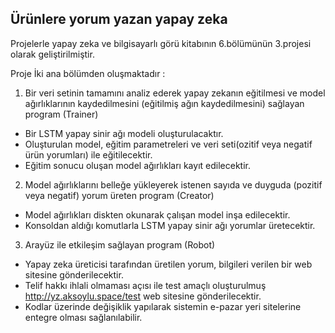 ## Ürünlere yorum yazan yapay zeka

Projelerle yapay zeka ve bilgisayarlı görü kitabının 6.bölümünün 3.projesi olarak geliştirilmiştir.

Proje İki ana bölümden oluşmaktadır :

1) Bir veri setinin tamamını analiz ederek yapay zekanın eğitilmesi ve model ağırlıklarının kaydedilmesini (eğitilmiş ağın kaydedilmesini) sağlayan program (Trainer)

- Bir LSTM yapay sinir ağı modeli oluşturulacaktır. 
- Oluşturulan model, eğitim parametreleri ve veri seti(ozitif veya negatif ürün yorumları) ile eğitilecektir. 
- Eğitim sonucu oluşan model ağırlıkları kayıt edilecektir.

2) Model ağırlıklarını belleğe yükleyerek istenen sayıda ve duyguda (pozitif veya negatif) yorum üreten program (Creator)

- Model ağırlıkları diskten okunarak çalışan model inşa edilecektir.
- Konsoldan aldığı komutlarla LSTM yapay sinir ağı yorumlar üretecektir. 

3) Arayüz ile etkileşim sağlayan program (Robot)

- Yapay zeka üreticisi tarafından üretilen yorum, bilgileri verilen bir web sitesine gönderilecektir.
- Telif hakkı ihlali olmaması açısı ile test amaçlı oluşturulmuş http://yz.aksoylu.space/test web sitesine gönderilecektir.
- Kodlar üzerinde değişiklik yapılarak sistemin e-pazar yeri sitelerine entegre olması sağlanılabilir.

